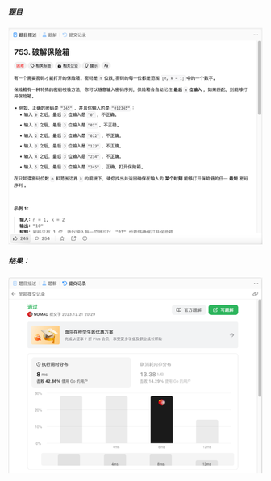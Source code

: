 ##### [题目](https://leetcode.cn/problems/cracking-the-safe/description/)
![pic](img.png)
##### 结果：
![pic](result.png)